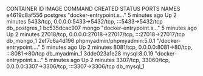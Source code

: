 
CONTAINER ID   IMAGE                         COMMAND                  CREATED         STATUS         PORTS                                                            NAMES
e4619c8af556   postgres                      "docker-entrypoint.s…"   5 minutes ago   Up 2 minutes   5433/tcp, 0.0.0.0:5433->5432/tcp, :::5433->5432/tcp              db_postgres_1
bc535dcac907   mongo                         "docker-entrypoint.s…"   5 minutes ago   Up 2 minutes   27018/tcp, 0.0.0.0:27018->27017/tcp, :::27018->27017/tcp         db_mongo_1
2ef7c6a4d196   phpmyadmin/phpmyadmin:5.0.1   "/docker-entrypoint.…"   5 minutes ago   Up 2 minutes   8081/tcp, 0.0.0.0:8081->80/tcp, :::8081->80/tcp                  db_myadmin_1
3dde023a1e28   mysql:8.0.19                  "docker-entrypoint.s…"   5 minutes ago   Up 2 minutes   3307/tcp, 33060/tcp, 0.0.0.0:3307->3306/tcp, :::3307->3306/tcp   db_mysql_1


